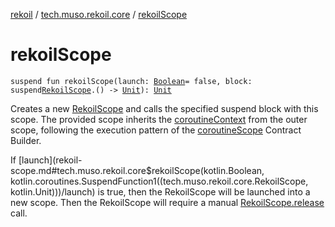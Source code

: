 [rekoil](../index.md) / [tech.muso.rekoil.core](index.md) / [rekoilScope](./rekoil-scope.md)

# rekoilScope

`suspend fun rekoilScope(launch: `[`Boolean`](https://kotlinlang.org/api/latest/jvm/stdlib/kotlin/-boolean/index.html)` = false, block: suspend `[`RekoilScope`](-rekoil-scope/index.md)`.() -> `[`Unit`](https://kotlinlang.org/api/latest/jvm/stdlib/kotlin/-unit/index.html)`): `[`Unit`](https://kotlinlang.org/api/latest/jvm/stdlib/kotlin/-unit/index.html)

Creates a new [RekoilScope](-rekoil-scope/index.md) and calls the specified suspend block with this scope.
The provided scope inherits the [coroutineContext](#)
from the outer scope, following the execution pattern of the [coroutineScope](#) Contract Builder.

If [launch](rekoil-scope.md#tech.muso.rekoil.core$rekoilScope(kotlin.Boolean, kotlin.coroutines.SuspendFunction1((tech.muso.rekoil.core.RekoilScope, kotlin.Unit)))/launch) is true, then the RekoilScope will be launched into a new scope.
Then the RekoilScope will require a manual [RekoilScope.release](-rekoil-scope/release.md) call.

